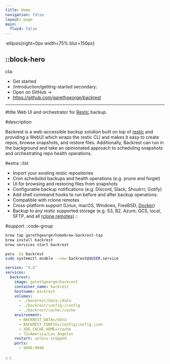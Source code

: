 ```yaml
---
title: Home
navigation: false
layout: page
main:
  fluid: false
---
```


:ellipsis{right=0px width=75% blur=150px}

::block-hero
---
cta:
  - Get started
  - /introduction/getting-started
secondary:
  - Open on GitHub →
  - https://github.com/garethgeorge/backrest
---

#title
Web UI and orchestrator for [Restic](https://restic.net) backup.

#description

Backrest is a web-accessible backup solution built on top of [restic](https://restic.net/) and providing a WebUI which wraps the restic CLI and makes it easy to create repos, browse snapshots, and restore files. Additionally, Backrest can run in the background and take an opinionated approach to scheduling snapshots and orchestrating repo health operations.


#extra
  ::list
  - Import your existing restic repositories
  - Cron scheduled backups and health operations (e.g. prune and forget)
  - UI for browsing and restoring files from snapshots
  - Configurable backup notifications (e.g. Discord, Slack, Shoutrrr, Gotify)
  - Add shell command hooks to run before and after backup operations.
  - Compatible with rclone remotes
  - Cross-platform support (Linux, macOS, Windows, FreeBSD, [Docker](https://hub.docker.com/r/garethgeorge/backrest))
  - Backup to any restic supported storage (e.g. S3, B2, Azure, GCS, local, SFTP, and all [rclone remotes](https://rclone.org/))
  ::

#support
::code-group
```bash [MacOS]
brew tap garethgeorge/homebrew-backrest-tap
brew install backrest
brew services start backrest
```
```bash [Arch Linux]
paru -Sy backrest
sudo systemctl enable --now backrest@$USER.service
```
```yaml [docker-compose]
version: "3.2"
services:
  backrest:
    image: garethgeorge/backrest
    container_name: backrest
    hostname: backrest
    volumes:
      - ./backrest/data:/data
      - ./backrest/config:/config
      - ./backrest/cache:/cache
    environment:
      - BACKREST_DATA=/data
      - BACKREST_CONFIG=/config/config.json 
      - XDG_CACHE_HOME=/cache 
      - TZ=America/Los_Angeles
    restart: unless-stopped
    ports:
      - 9898:9898
```
::
::
